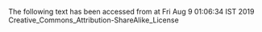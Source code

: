 The following text has been accessed from at Fri Aug 9 01:06:34 IST 2019
Creative_Commons_Attribution-ShareAlike_License
